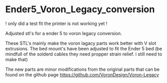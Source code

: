 # Ender5_Voron_Legacy_conversion

! only did a test fit the printer is not working yet !

Adjusted stl's for a ender 5 to voron legacy conversion.

These STL's mainly make the voron lagacy parts work better with V slot extrusions.
The bed mount's have been adjusted to fit the Ender 5 bed (be mindfull of the solderd cables they need propper strain relief. i still need to make that)

The new parts are minor modifications from the original parts that can be found on the github page
https://github.com/VoronDesign/Voron-Legacy
